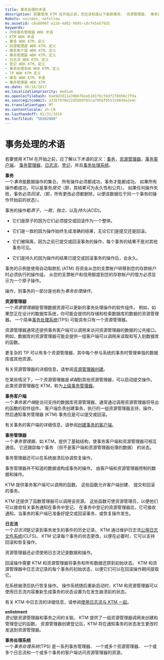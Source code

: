 ```yaml
---
title: 事务处理的术语
description: 若要使用 KTM 在开始之前，您应该知道以下条款事务、 资源管理器、 事务客户端、 事务管理器、 日志流、 登记和事务处理系统的定义。
Robots: noindex, nofollow
ms.assetid: c8a8806f-a228-4d02-9995-c8cf45e57935
keywords:
- 内核事务管理器 WDK 术语
- KTM WDK 术语
- 事务 WDK KTM，定义
- 资源管理器 WDK KTM，定义
- 事务客户端 WDK KTM，定义
- 事务管理器 WDK KTM，定义
- 日志流 WDK KTM，定义
- 登记 WDK KTM，定义
- 事务处理系统 WDK KTM，定义
- TP WDK KTM 定义
- 事务 WDK KTM，术语
- 事务管理器 WDK KTM
ms.date: 06/16/2017
ms.localizationpriority: medium
ms.openlocfilehash: bae9d3d11a3986f6eeb101f6cfddf278950c7f9a
ms.sourcegitcommit: a33b7978e22d5bb9f65ca7056f955319049a2e4c
ms.translationtype: MT
ms.contentlocale: zh-CN
ms.lasthandoff: 01/31/2019
ms.locfileid: "56562880"
---
```

# <a name="transaction-processing-terms"></a>事务处理的术语


若要使用 KTM 在开始之前，应了解以下术语的定义：[事务](#ktm-term-transaction)，[资源管理器](#ktm-term-resource-manager)，[事务客户端](#ktm-term-transactional-client)， [事务管理器](#ktm-term-transaction-manager)，[日志流](#ktm-term-log-stream)，[登记](#ktm-term-enlistment)，并且[事务处理系统](#ktm-term-transaction-processing-system)。

<a href="" id="ktm-term-transaction"></a>**事务**  
一个*事务*是数据操作的集合。 所有操作必须都成功，事务才能都成功。 如果所有操作都成功，可以是事务*提交*（即，其结果可为永久性和公共）。 如果任何操作失败，事务必须*回滚*，（即，所有更改必须都删除，以便该数据位于同一个事务的操作开始前的状态）。

事务的操作都*原子*，*一致*，*独立*，以及*持久*(ACID)。

-   它们是原子的因为它们必须提交或回滚作为一个整体。

-   它们是一致的因为操作始终生成准确的结果，无论它们是提交还是回滚。

-   它们被隔离，因为之前已提交或回滚事务的操作，每个事务的结果不是对其他事务可见。

-   它们是持久的因为操作的结果已提交或回滚事务的操作后，会永久。

事务的示例是使用自动取款机 (ATM) 将资金从您的支票帐户转移到您的存款帐户时必须执行的操作组。 从您的支票帐户和信用额度到您的存款帐户的借方必须显示为一个原子操作。

操作，则事务的一部分是也称为*事务处理操作*。

<a href="" id="ktm-term-resource-manager"></a>**资源管理器**  
一个*资源管理器*是管理数据资源可以更新的事务处理操作的软件组件。 例如，如果您正在设计的数据库系统，你可能会提供的存储和检索数据库的数据的资源管理器。 一个简单[事务处理系统](#ktm-term-transaction-processing-system)(TPS) 可能具有只有一个资源管理器。

资源管理器通常还提供事务客户端可以调用来访问资源管理器的数据的公共接口。 例如，数据库的资源管理器可能会提供一组客户端可以调用来读取和写入到数据库的函数。

更复杂的 TP 可以有多个资源管理器，其中每个参与系统的事务时管理单独的数据库或其他资源。

有关资源管理器的详细信息，请参阅[资源管理器创建](creating-a-resource-manager.md)。

在某些情况下，一个资源管理器是*卓越*到其他资源管理器，可以启动提交操作。 此类资源管理器在 KTM，称为[上级事务管理器](creating-a-superior-transaction-manager.md)。

<a href="" id="ktm-term-transactional-client"></a>**事务客户端**  
一个*事务客户端*是访问支持的数据库资源管理器，通常通过调用资源管理器将导出的函数的软件组件。 客户端负责创建事务，执行的一组资源管理器支持，操作，然后通知事务管理器 (KTM) 事务应是可以提交或回滚。

有关事务的客户端的详细信息，请参阅[创建事务的客户端](creating-a-transactional-client.md)。

<a href="" id="ktm-term-transaction-manager"></a>**事务管理器**  
一个*事务管理器*，如 KTM，提供了基础结构，使事务客户端和资源管理器可相互通信。 它还跟踪每个事务 （但不是客户端和资源管理器处理的数据） 的状态。

事务管理器还可以在系统崩溃后协调恢复操作。

事务管理器并不知道的数据或构成事务的操作。 由客户端和资源管理器控制的数据和操作。

KTM 提供事务客户端可以调用的函数。 这些函数允许客户端创建、 提交和回滚的事务。

KTM 还提供了函数管理器可以调用该资源。 这些函数可使资源管理员，以便他们可以接收有关事务通知在事务中登记。 在事务中登记的资源管理器后，它可接收通知，当事务的客户端已准备好提交或回滚事务，或恢复操作发生。

<a href="" id="ktm-term-log-stream"></a>**日志流**  
一个*日志流*是记录到事务发生的事件的历史记录。 KTM 通过维护日志流[公用日志文件系统](using-common-log-file-system.md)(CLFS)。 KTM 记录每个事务的状态更改，以便在必要时，它可以支持回滚和恢复操作。

资源管理器还必须使用日志流记录数据和操作。

回滚操作需要 KTM 和资源管理器将事务和所有数据还原到初始状态。 KTM 和资源管理器中日志流记录的每个事务的初始状态，以便它们可以在回滚操作期间提取它。

在系统崩溃后执行恢复操作。 操作系统随后重新启动时，KTM 和资源管理器可以使用日志流内容重新生成事务的状态设置为在发生崩溃前的状态。

有关 KTM 中日志流的详细信息，请参阅[使用日志流与 KTM 一起](using-log-streams-with-ktm.md)。

<a href="" id="ktm-term-enlistment"></a>**enlistment**  
*登记*是资源管理器和事务之间的关联。 KTM 提供了一组资源管理器调用来创建和管理登记的函数。 资源管理器创建登记后，KTM 将在通知事务的状态发生更改时发送到资源管理器。

<a href="" id="ktm-term-transaction-processing-system"></a>**事务处理系统**  
一个*事务处理系统*(TPS) 是一系列事务管理器、 一个或多个资源管理器、 一个或多个日志流和一个或多个事务的客户端访问资源管理器的资源。

 

 




